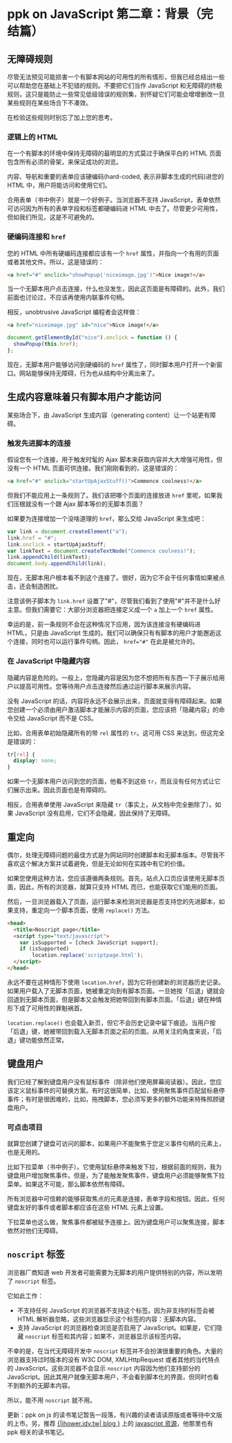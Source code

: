# ppk on JavaScript 第二章：背景（完结篇）

## 无障碍规则

尽管无法预见可能损害一个有脚本网站的可用性的所有情形，但我已经总结出一些可以帮助您在基础上不犯错的规则。不要把它们当作 JavaScript 和无障碍的终极规则，这只是能防止一些常见低级错误的规则集，别怀疑它们可能会增增删改一旦某些规则在某些场合下不凑效。

在检验这些规则时别忘了加上您的思考。

### 逻辑上的 HTML

在一个有脚本的环境中保持无障碍的最明显的方式莫过于确保平白的 HTML 页面包含所有必须的骨架，来保证成功的浏览。

内容、导航和重要的表单应该硬编码(hard-coded, 表示非脚本生成的代码)进您的 HTML 中，用户将能访问和使用它们。

合用表单（书中例子）就是一个好例子。当浏览器不支持 JavaScript，表单依然可访问因为所有的表单字段和标签都硬编码进 HTML 中去了。尽管更少可用性，但如我们所见，这是不可避免的。

### 硬编码连接和 `href`

您的 HTML 中所有硬编码连接都应该有一个 `href` 属性，并指向一个有用的页面或者其他文件。所以，这是错误的：

```html
<a href="#" onclick="showPopup('niceimage.jpg')">Nice image!</a>
```

当一个无脚本用户点击连接，什么也没发生，因此这页面是有障碍的。此外，我们前面也讨论过，不应该再使用内联事件句柄。

相反，unobtrusive JavaScript 编程者会这样做：

```html
<a href="niceimage.jpg" id="nice">Nice image!</a>
```

```js
document.getElementById("nice").onclick = function () {
  showPopup(this.href);
};
```

现在，无脚本用户能够访问到硬编码的 `href` 属性了，同时脚本用户打开一个新窗口。网站能够保持无障碍，行为也从结构中分离出来了。

## 生成内容意味着只有脚本用户才能访问

某些场合下，由 JavaScript 生成内容（generating content）让一个站更有障碍。

### 触发先进脚本的连接

假设您有一个连接，用于触发时髦的 Ajax 脚本来获取内容并大大增强可用性，但没有一个 HTML 页面可供连接。我们刚刚看到的，这是错误的：

```html
<a href="#" onclick="startUpAjaxStuff()">Commence coolness!</a>
```

但我们不能应用上一条规则了。我们该把哪个页面的连接放进 `href` 里呢，如果我们压根就没有一个跟 Ajax 脚本等价的无脚本页面？

如果要为连接增加一个没啥道理的 `href`，那么交给 JavaScript 来生成吧：

```js
var link = document.createElement("a");
link.href = "#";
link.onclick = startUpAjaxStuff;
var linkText = document.createTextNode("Commence coolness!");
link.appendChild(linkText);
document.body.appendChild(link);
```

现在，无脚本用户根本看不到这个连接了。很好，因为它不会干任何事情如果被点击，还会制造困扰。

注意该例子脚本为 `link.href` 设置了"\#"，尽管我们看到了使用"\#"并不是什么好主意。但我们需要它：大部分浏览器把连接定义成一个 `a` 加上一个 `href` 属性。

幸运的是，前一条规则不会在这种情况下应用，因为该连接没有硬编码进 HTML，只是由 JavaScript 生成的。我们可以确保只有有脚本的用户才能邂逅这个连接，同时也可以运行事件句柄。因此， `href="#"` 在此是被允许的。

### 在 JavaScript 中隐藏内容

隐藏内容是危险的。一般上，您隐藏内容是因为您不想把所有东西一下子展示给用户以提高可用性。您等待用户点击连接然后通过运行脚本来展示内容。

没有 JavaScript 的话，内容将永远不会展示出来，页面就变得有障碍起来。如果您创建一个必须由用户激活脚本才能展示内容的页面，您应该把「隐藏内容」的命令交给 JavaScript 而不是 CSS。

比如，合用表单初始隐藏所有的带 `rel` 属性的 `tr`。这可用 CSS 来达到，但这完全是错误的：

```css
tr[rel] {
  display: none;
}
```

如果一个无脚本用户访问到您的页面，他看不到这些 `tr`，而且没有任何方式让它们展示出来。因此页面也是有障碍的。

相反，合用表单使用 JavaScript 来隐藏 `tr`（事实上，从文档中完全删除了）。如果 JavaScript 没有启用，它们不会隐藏，因此保持了无障碍。

## 重定向

偶尔，处理无障碍问题的最佳方式是为网站同时创建脚本和无脚本版本。尽管我不喜欢这个解决方案并试着避免，但是无论如何在实践中有它的价值。

如果您使用这种方法，您应该遵循两条规则。首先，站点入口页应该使用无脚本页面，因此，所有的浏览器，就算只支持 HTML 而已，也能获取它们能用的页面。

然后，一旦浏览器载入了页面，运行脚本来检测浏览器是否支持您的先进脚本，如果支持，重定向一个脚本页面，使用 `replace()` 方法。

```html
<head>
  <title>Noscript page</title>
  <script type="text/javascript">
    var isSupported = [check JavaScript support];
    if (isSupported)
        location.replace('scriptpage.html');
  </script>
</head>
```

永远不要在这种情形下使用 `location.href`，因为它将创建新的浏览器历史记录。如果用户载入了无脚本页面，她被重定向到有脚本页面。一旦她按「后退」键就会回退到无脚本页面，但是脚本又会触发把她带回到有脚本页面。「后退」键在种情形下成了可用性的罪魁祸首。

`location.replace()` 也会载入新页，但它不会历史记录中留下痕迹。当用户按「后退」键，她被带回到载入无脚本页面之前的页面。从用关注的角度来说，「后退」键功能依然正常。

## 键盘用户

我们已经了解到键盘用户没有鼠标事件（除非他们使用屏幕阅读器）。因此，您应该定义鼠标事件的可替换方案。有时这很简单，比如，使用聚焦事件匹配鼠标悬停事件；有时是很困难的，比如，拖拽脚本，您必须写更多的额外功能来特殊照顾键盘用户。

### 可点击项目

就算您创建了键盘可访问的脚本，如果用户不能聚焦于您定义事件句柄的元素上，也是无用的。

比如下拉菜单（书中例子）。它使用鼠标悬停来触发下拉，根据前面的规则，我为键盘用户增加聚焦事件。但是，为了能触发聚焦事件，键盘用户必须能够聚焦下拉菜单。如果这不可能，那么脚本依然有障碍。

所有浏览器中可信赖的能够获取焦点的元素是连接，表单字段和按钮。因此，任何键盘友好的事件或者脚本都应该在这些 HTML 元素上设置。

下拉菜单也这么做，聚焦事件都被赋予连接上。因为键盘用户可以聚焦连接，脚本依然对他们无障碍。

## `noscript` 标签

浏览器厂商知道 web 开发者可能需要为无脚本的用户提供特别的内容，所以发明了 `noscript` 标签。

它如此工作：

- 不支持任何 JavaScript 的浏览器不支持这个标签。因为非支持的标签会被 HTML 解析器忽略，这些浏览器显示这个标签的内容：无脚本内容。
- 支持 JavaScript 的浏览器检查浏览是否启用了 JavaScript。如果是，它们隐藏 `noscript` 标签和其内容；如果不，浏览器显示该标签内容。

不幸的是，在当代无障碍开发中 `noscript` 标签并不会扮演很重要的角色。大量的浏览器支持过时版本的没有 W3C DOM, XMLHttpRequest 或者其他的当代特点的 JavaScript。这些浏览器不会显示 `noscript` 内容因为他们支持部分的 JavaScript。因此其用户就像无脚本用户，不会看到脚本化的界面，但同时也看不到额外的无脚本内容。

所以，能不用 `noscript` 就不用。

更新：ppk on js 的读书笔记暂告一段落，有兴趣的读者请读原版或者等待中文版的上市。另，推荐 [{|ihower.idv.tw| blog }][0] 上的 [javascript 资源][1]，他那里也有 ppk 相关的读书笔记。

[0]: http://ihower.idv.tw/blog/
[1]: http://ihower.idv.tw/blog/archives/category/javascript/
